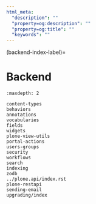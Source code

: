```yaml
---
html_meta:
  "description": ""
  "property=og:description": ""
  "property=og:title": ""
  "keywords": ""
---
```


(backend-index-label)=

# Backend

```{toctree}
:maxdepth: 2

content-types
behaviors
annotations
vocabularies
fields
widgets
plone-view-utils
portal-actions
users-groups
security
workflows
search
indexing
zodb
../plone.api/index.rst
plone-restapi
sending-email
upgrading/index
```
